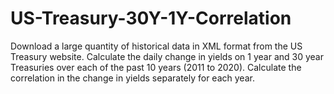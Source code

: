 # US-Treasury-30Y-1Y-Correlation

Download a large quantity of historical data in XML format from the US Treasury website. 
Calculate the daily change in yields on 1 year and 30 year Treasuries over each of the past 10 years (2011 to 2020). 
Calculate the correlation in the change in yields separately for each year. 
